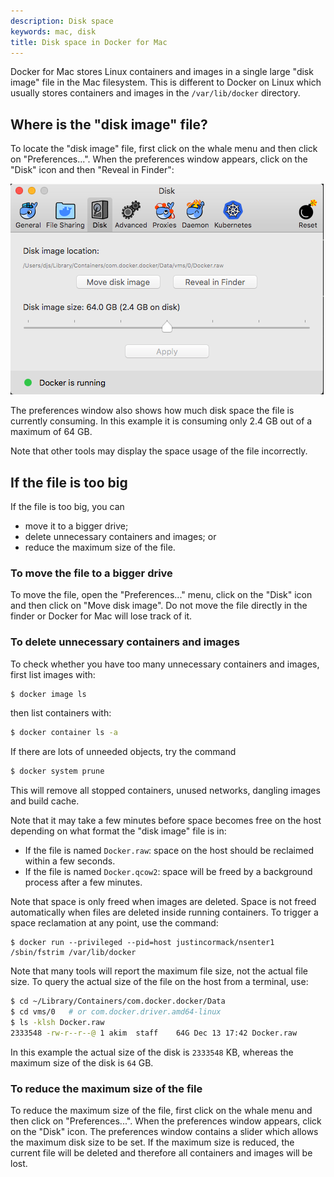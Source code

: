 ```yaml
---
description: Disk space
keywords: mac, disk
title: Disk space in Docker for Mac
---
```


Docker for Mac stores Linux containers and images in a single large "disk image" file
in the Mac filesystem. This is different to Docker on Linux which usually stores containers
and images in the `/var/lib/docker` directory.

## Where is the "disk image" file?

To locate the "disk image" file, first click on the whale menu and then click on
"Preferences...". When the preferences window appears, click on the "Disk" icon
and then "Reveal in Finder":

![Disk preferences](images/settings-disk.png)

The preferences window also shows how much disk space the file is currently consuming.
In this example it is consuming only 2.4 GB out of a maximum of 64 GB.

Note that other tools may display the space usage of the file incorrectly.

## If the file is too big

If the file is too big, you can
- move it to a bigger drive;
- delete unnecessary containers and images; or
- reduce the maximum size of the file.

### To move the file to a bigger drive

To move the file, open the "Preferences..." menu, click on the "Disk" icon and then click
on "Move disk image". Do not move the file directly in the finder or Docker for Mac will
lose track of it.

### To delete unnecessary containers and images

To check whether you have too many unnecessary containers and images, first list images
with:
```bash
$ docker image ls
```
then list containers with:
```bash
$ docker container ls -a
```

If there are lots of unneeded objects, try the command
```bash
$ docker system prune
```
This will remove all stopped containers, unused networks, dangling images and build cache.

Note that it may take a few minutes before space becomes free on the host depending
on what format the "disk image" file is in:
- If the file is named `Docker.raw`: space on the host should be reclaimed within a few
  seconds.
- If the file is named `Docker.qcow2`: space will be freed by a background process after
  a few minutes.

Note that space is only freed when images are deleted. Space is not freed automatically
when files are deleted inside running containers. To trigger a space reclamation at any
point, use the command:

```
$ docker run --privileged --pid=host justincormack/nsenter1 /sbin/fstrim /var/lib/docker
```

Note that many tools will report the maximum file size, not the actual file size.
To query the actual size of the file on the host from a terminal, use:
```bash
$ cd ~/Library/Containers/com.docker.docker/Data
$ cd vms/0   # or com.docker.driver.amd64-linux
$ ls -klsh Docker.raw
2333548 -rw-r--r--@ 1 akim  staff    64G Dec 13 17:42 Docker.raw
```
In this example the actual size of the disk is `2333548` KB, whereas the maximum size
of the disk is `64` GB.

### To reduce the maximum size of the file

To reduce the maximum size of the file, first click on the whale menu and then click on
"Preferences...". When the preferences window appears, click on the "Disk" icon.
The preferences window contains a slider which allows the maximum disk size to be set.
If the maximum size is reduced, the current file will be deleted and therefore all
containers and images will be lost.

